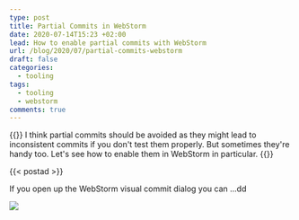 ```yaml
---
type: post
title: Partial Commits in WebStorm
date: 2020-07-14T15:23 +02:00
lead: How to enable partial commits with WebStorm
url: /blog/2020/07/partial-commits-webstorm
draft: false
categories:
  - tooling
tags:
  - tooling
  - webstorm
comments: true
---
```

{{<intro>}}
  I think partial commits should be avoided as they might lead to inconsistent commits if you don't test them properly. But sometimes they're handy too. Let's see how to enable them in WebStorm in particular. 
{{</intro>}}

<!--more-->

{{< postad >}}



If you open up the WebStorm visual commit dialog you can ...dd

![](/blog/assets/img/webstorm-git-no-partialcommit.png)